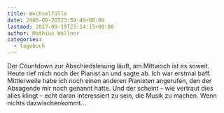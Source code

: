 ```yaml
---
title: Wechselfälle
date: 2005-06-20T23:59:49+00:00
lastmod: 2017-09-19T23:14:15+00:00
author: Mathias Wellner
categories:
  - tagebuch
---
```

Der Countdown zur Abschiedslesung läuft, am Mittwoch ist es soweit. Heute rief mich noch der Pianist an und sagte ab. Ich war erstmal baff. Mittlerweile habe ich noch einen anderen Pianisten angerufen, den der Absagende mir noch genannt hatte. Und der scheint &#8211; wie vertraut dies alles klingt &#8211; echt daran interessiert zu sein, die Musik zu machen. Wenn nichts dazwischenkommt&#8230;